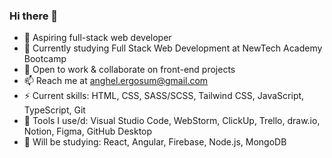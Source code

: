 ### Hi there 👋



- 🔭 Aspiring full-stack web developer
- 🌱 Currently studying Full Stack Web Development at NewTech Academy Bootcamp
- 👯 Open to work & collaborate on front-end projects
- 📫 Reach me at anghel.ergosum@gmail.com
- ⚡ Current skills: HTML, CSS, SASS/SCSS, Tailwind CSS, JavaScript, TypeScript, Git
- 🔧 Tools I use/d: Visual Studio Code, WebStorm, ClickUp, Trello, draw.io, Notion, Figma, GitHub Desktop
- 🤔 Will be studying: React, Angular, Firebase, Node.js, MongoDB
